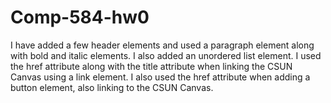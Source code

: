 # Comp-584-hw0

I have added a few header elements and used a paragraph element along with bold and italic elements. 
I also added an unordered list element. 
I used the href attribute along with the title attribute when linking the CSUN Canvas using a link element. 
I also used the href attribute when adding a button element, also linking to the CSUN Canvas.
